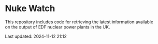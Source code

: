 # Nuke Watch

This repository includes code for retrieving the latest information available on the output of EDF nuclear power plants in the UK.

Last updated: 2024-11-12 21:12